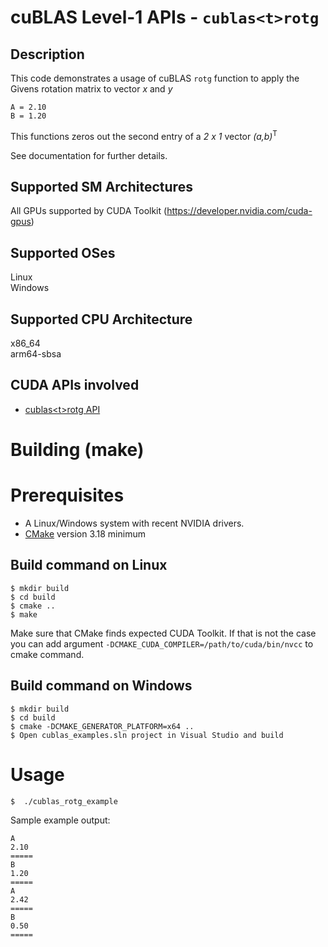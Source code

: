 # cuBLAS Level-1 APIs - `cublas<t>rotg`

## Description

This code demonstrates a usage of cuBLAS `rotg` function to apply the Givens rotation matrix to vector _x_ and _y_

```
A = 2.10
B = 1.20
```

This functions zeros out the second entry of a _2 x 1_ vector _(a,b)_<sup>T<sup>

See documentation for further details.

## Supported SM Architectures

All GPUs supported by CUDA Toolkit (https://developer.nvidia.com/cuda-gpus)  

## Supported OSes

Linux  
Windows

## Supported CPU Architecture

x86_64  
arm64-sbsa

## CUDA APIs involved
- [cublas\<t>rotg API](https://docs.nvidia.com/cuda/cublas/index.html#cublas-t-rotg)

# Building (make)

# Prerequisites
- A Linux/Windows system with recent NVIDIA drivers.
- [CMake](https://cmake.org/download) version 3.18 minimum

## Build command on Linux
```
$ mkdir build
$ cd build
$ cmake ..
$ make
```
Make sure that CMake finds expected CUDA Toolkit. If that is not the case you can add argument `-DCMAKE_CUDA_COMPILER=/path/to/cuda/bin/nvcc` to cmake command.

## Build command on Windows
```
$ mkdir build
$ cd build
$ cmake -DCMAKE_GENERATOR_PLATFORM=x64 ..
$ Open cublas_examples.sln project in Visual Studio and build
```

# Usage
```
$  ./cublas_rotg_example
```

Sample example output:

```
A
2.10
=====
B
1.20
=====
A
2.42
=====
B
0.50
=====
```
